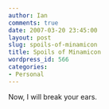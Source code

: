 ```yaml
---
author: Ian
comments: true
date: 2007-03-20 23:45:00
layout: post
slug: spoils-of-minamicon
title: Spoils of Minamicon
wordpress_id: 566
categories:
- Personal
---
```


Now, I will break your ears.  

<object width="425" height="350"><param value="http://www.youtube.com/v/yvsZlxYdGQI" name="movie"></param><param value="transparent" name="wmode"></param><embed width="425" src="http://www.youtube.com/v/yvsZlxYdGQI" type="application/x-shockwave-flash" height="350" wmode="transparent"></embed></object>
